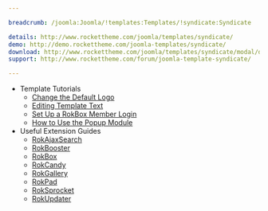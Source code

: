 ```yaml
---

breadcrumb: /joomla:Joomla/!templates:Templates/!syndicate:Syndicate

details: http://www.rockettheme.com/joomla/templates/syndicate/
demo: http://demo.rockettheme.com/joomla-templates/syndicate/
download: http://www.rockettheme.com/joomla/templates/syndicate/modal/downloads
support: http://www.rockettheme.com/forum/joomla-template-syndicate/

---
```


* Template Tutorials
    * [Change the Default Logo](../../basic/how_to_edit_the_logo.md)
    * [Editing Template Text](../../basic/how_to_edit_template_text.md)
    * [Set Up a RokBox Member Login](../../basic/how_to_set_up_a_rokbox_member_login.md)
    * [How to Use the Popup Module](../../basic/how_to_use_popup_module.md)
* Useful Extension Guides
    * [RokAjaxSearch](../../extensions/rokajaxsearch/)
    * [RokBooster](../../extensions/rokbooster/)
    * [RokBox](../../extensions/rokbox/)
    * [RokCandy](../../extensions/rokcandy)
    * [RokGallery](../../extensions/rokgallery/)
    * [RokPad](../../extensions/rokpad/)
    * [RokSprocket](../../extensions/roksprocket/)
    * [RokUpdater](../../extensions/rokupdater/)